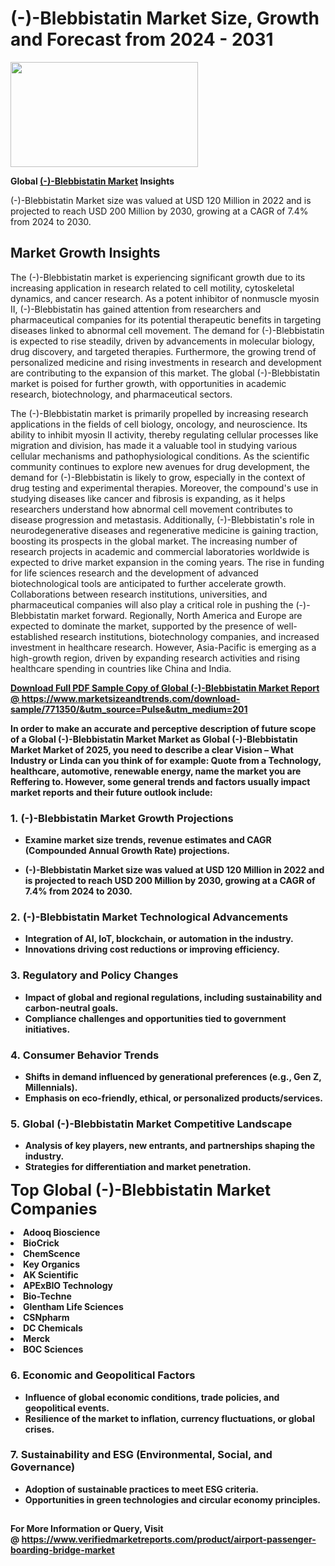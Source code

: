 <H1>(-)-Blebbistatin Market Size, Growth and Forecast from 2024 - 2031</H1><img class="aligncenter size-medium wp-image-584254" src="https://thirdeyenews.in/wp-content/uploads/2024/09/Global-Market-Research-300x168.jpeg" alt="" width="300" height="168" /><p><strong>Global&nbsp;<a href="https://www.marketsizeandtrends.com/download-sample/771350/&amp;utm_source=Pulse&amp;utm_medium=201">(-)-Blebbistatin Market</a> Insights</strong></p><p>(-)-Blebbistatin Market size was valued at USD 120 Million in 2022 and is projected to reach USD 200 Million by 2030, growing at a CAGR of 7.4% from 2024 to 2030.</p><p><h2>Market Growth Insights</h2> <p>The (-)-Blebbistatin market is experiencing significant growth due to its increasing application in research related to cell motility, cytoskeletal dynamics, and cancer research. As a potent inhibitor of nonmuscle myosin II, (-)-Blebbistatin has gained attention from researchers and pharmaceutical companies for its potential therapeutic benefits in targeting diseases linked to abnormal cell movement. The demand for (-)-Blebbistatin is expected to rise steadily, driven by advancements in molecular biology, drug discovery, and targeted therapies. Furthermore, the growing trend of personalized medicine and rising investments in research and development are contributing to the expansion of this market. The global (-)-Blebbistatin market is poised for further growth, with opportunities in academic research, biotechnology, and pharmaceutical sectors.</p> <p><strong><a href="#"></a></strong></p> <p>The (-)-Blebbistatin market is primarily propelled by increasing research applications in the fields of cell biology, oncology, and neuroscience. Its ability to inhibit myosin II activity, thereby regulating cellular processes like migration and division, has made it a valuable tool in studying various cellular mechanisms and pathophysiological conditions. As the scientific community continues to explore new avenues for drug development, the demand for (-)-Blebbistatin is likely to grow, especially in the context of drug testing and experimental therapies. Moreover, the compound's use in studying diseases like cancer and fibrosis is expanding, as it helps researchers understand how abnormal cell movement contributes to disease progression and metastasis. Additionally, (-)-Blebbistatin's role in neurodegenerative diseases and regenerative medicine is gaining traction, boosting its prospects in the global market. The increasing number of research projects in academic and commercial laboratories worldwide is expected to drive market expansion in the coming years. The rise in funding for life sciences research and the development of advanced biotechnological tools are anticipated to further accelerate growth. Collaborations between research institutions, universities, and pharmaceutical companies will also play a critical role in pushing the (-)-Blebbistatin market forward. Regionally, North America and Europe are expected to dominate the market, supported by the presence of well-established research institutions, biotechnology companies, and increased investment in healthcare research. However, Asia-Pacific is emerging as a high-growth region, driven by expanding research activities and rising healthcare spending in countries like China and India.</p> <p><strong><a href="#"></p><p><span class=""><strong>Download Full PDF Sample Copy of Global (-)-Blebbistatin Market Report</strong> @ <a href="https://www.marketsizeandtrends.com/download-sample/771350/&amp;utm_source=Pulse&amp;utm_medium=201" target="_blank">https://www.marketsizeandtrends.com/download-sample/771350/&amp;utm_source=Pulse&amp;utm_medium=201</a></span></p><p>In order to make an accurate and perceptive description of future scope of a Global&nbsp;(-)-Blebbistatin Market Market as Global&nbsp;(-)-Blebbistatin Market Market of 2025, you need to describe a clear Vision &ndash; What Industry or Linda can you think of for example: Quote from a Technology, healthcare, automotive, renewable energy, name the market you are Reffering to. However, some general trends and factors usually impact market reports and their future outlook include:</p><h3>1.&nbsp;<strong>(-)-Blebbistatin Market Growth Projections</strong></h3><ul><li>Examine market size trends, revenue estimates and CAGR (Compounded Annual Growth Rate) projections.</li><li><p>(-)-Blebbistatin Market size was valued at USD 120 Million in 2022 and is projected to reach USD 200 Million by 2030, growing at a CAGR of 7.4% from 2024 to 2030.</p></li></ul><h3>2.&nbsp;<strong>(-)-Blebbistatin Market Technological Advancements</strong></h3><ul><li>Integration of AI, IoT, blockchain, or automation in the industry.</li><li>Innovations driving cost reductions or improving efficiency.</li></ul><h3>3.&nbsp;<strong>Regulatory and Policy Changes</strong></h3><ul><li>Impact of global and regional regulations, including sustainability and carbon-neutral goals.</li><li>Compliance challenges and opportunities tied to government initiatives.</li></ul><h3>4.&nbsp;<strong>Consumer Behavior Trends</strong></h3><ul><li>Shifts in demand influenced by generational preferences (e.g., Gen Z, Millennials).</li><li>Emphasis on eco-friendly, ethical, or personalized products/services.</li></ul><h3>5.&nbsp;<strong>Global (-)-Blebbistatin Market Competitive Landscape</strong></h3><ul><li>Analysis of key players, new entrants, and partnerships shaping the industry.</li><li>Strategies for differentiation and market penetration.</li></ul><p data-pm-slice="1 1 []"><span style="color: inherit; font-family: inherit; font-size: 25px;">Top Global (-)-Blebbistatin Market Companies</span></p><div class="" data-test-id=""><p><li>Adooq Bioscience</li><li> BioCrick</li><li> ChemScence</li><li> Key Organics</li><li> AK Scientific</li><li> APExBIO Technology</li><li> Bio-Techne</li><li> Glentham Life Sciences</li><li> CSNpharm</li><li> DC Chemicals</li><li> Merck</li><li> BOC Sciences</li></p></div><h3>6.&nbsp;<strong>Economic and Geopolitical Factors</strong></h3><ul><li>Influence of global economic conditions, trade policies, and geopolitical events.</li><li>Resilience of the market to inflation, currency fluctuations, or global crises.</li></ul><h3>7.&nbsp;<strong>Sustainability and ESG (Environmental, Social, and Governance)</strong></h3><ul><li>Adoption of sustainable practices to meet ESG criteria.</li><li>Opportunities in green technologies and circular economy principles.</li></ul><h2><strong style="font-size: 14px;">For More Information or Query, Visit @&nbsp;</strong><a style="background-color: #ffffff; font-size: 14px;" href="https://www.marketsizeandtrends.com/report/blebbistatin-market/" target="_blank">https://www.verifiedmarketreports.com/product/airport-passenger-boarding-bridge-market</a></h2>